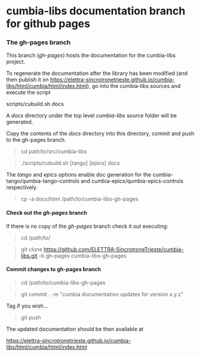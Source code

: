 # cumbia-libs documentation branch for github pages

### The gh-pages branch

This branch (*gh-pages*) hosts the documentation for the cumbia-libs project.

To regenerate the documentation after the library has been modified (and then publish it on https://elettra-sincrotronetrieste.github.io/cumbia-libs/html/cumbia/html/index.html), go into the cumbia-libs sources and execute the script

scripts/cubuild.sh  docs

A *docs* directory under the top level *cumbia-libs* source folder will be generated.

Copy the contents of the *docs* directory into this directory, commit and push to the gh-pages branch.

> cd path/to/src/cumbia-libs

> ./scripts/cubuild.sh [tango] [epics] docs

The *tango* and *epics* options enable doc generation for the cumbia-tango/qumbia-tango-controls and cumbia-epics/qumbia-epics-controls respectively.

> cp -a docs/html /path/to/cumbia-libs-gh-pages


#### Check out the *gh-pages* branch

If there is no copy of the *gh-pages* branch check it out executing:

> cd /path/to/

> git clone  https://github.com/ELETTRA-SincrotroneTrieste/cumbia-libs.git -b gh-pages cumbia-libs-gh-pages

#### Commit changes to gh-pages branch

> cd /path/to/cumbia-libs-gh-pages

> git commit . -m "cumbia documentation updates for version x.y.z"

Tag if you wish...

> git push

The  updated documentation should be then available at


https://elettra-sincrotronetrieste.github.io/cumbia-libs/html/cumbia/html/index.html



